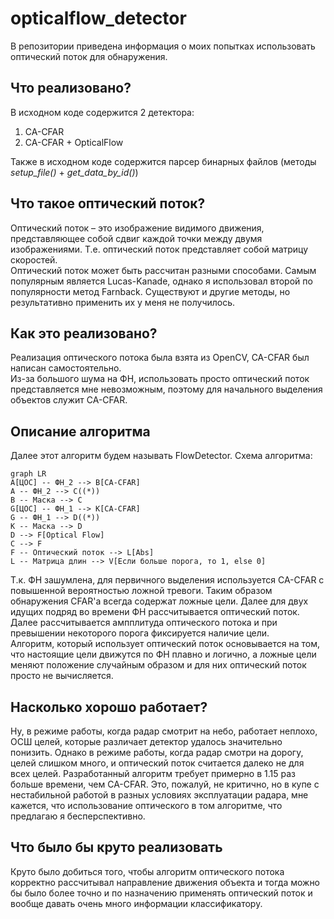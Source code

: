 # opticalflow_detector

В репозитории приведена информация о моих попытках использовать оптический поток для обнаружения.


## Что реализовано?

В исходном коде содержится 2 детектора:

1. CA-CFAR
2. CA-CFAR + OpticalFlow

Также в исходном коде содержится парсер бинарных файлов (методы _setup_file()_ + _get_data_by_id()_)

## Что такое оптический поток?

Оптический поток – это изображение видимого движения, представляющее собой сдвиг каждой точки между двумя изображениями. Т.е. оптический поток представляет собой матрицу скоростей. \
Оптический поток может быть рассчитан разными способами. Самым популярным является Lucas-Kanade, однако я использовал второй по популярности метод Farnback. Существуют и другие методы, но результативно применить их у меня не получилось.

## Как это реализовано?

Реализация оптического потока была взята из OpenCV, CA-CFAR был написан самостоятельно.\
Из-за большого шума на ФН, использовать просто оптический поток представляется мне невозможным, поэтому для начального выделения объектов служит CA-CFAR.

## Описание алгоритма
Далее этот алгоритм будем называть FlowDetector. Схема алгоритма:

```mermaid
graph LR
A[ЦОС] -- ФН_2 --> B[CA-CFAR]
A -- ФН_2 --> C((*))
B -- Маска --> C
G[ЦОС] -- ФН_1 --> K[CA-CFAR]
G -- ФН_1 --> D((*))
K -- Маска --> D
D --> F[Optical Flow]
C --> F
F -- Оптический поток --> L[Abs]
L -- Матрица длин --> V[Если больше порога, то 1, else 0]
```

Т.к. ФН зашумлена, для первичного выделения используется CA-CFAR с повышенной вероятностью ложной тревоги. Таким образом обнаружения CFAR'а всегда содержат ложные цели. Далее для двух идущих подряд во времени ФН рассчитывается оптический поток. Далее рассчитывается ампплитуда оптического потока и при превышении некоторого порога фиксируется наличие цели. \
Алгоритм, который использует оптический поток основывается на том, что настоящие цели движутся по ФН плавно и логично, а ложные цели меняют положение случайным образом и для них оптический поток просто не вычисляется.


## Насколько хорошо работает?
Ну, в режиме работы, когда радар смотрит на небо, работает неплохо, ОСШ целей, которые различает детектор удалось значительно понизить. Однако в режиме работы, когда радар смотри на дорогу, целей слишком много, и оптический поток считается далеко не для всех целей. Разработанный алгоритм требует примерно в 1.15 раз больше времени, чем CA-CFAR. Это, пожалуй, не критично, но в купе с нестабильной работой в разных условиях эксплуатации радара, мне кажется, что использование оптического в том алгоритме, что предлагаю я бесперспективно.


## Что было бы круто реализовать
Круто было добиться того, чтобы алгоритм оптического потока корректно рассчитывал направление движения объекта и тогда можно бы было более точно и по назначению применять оптический поток и вообще давать очень много информации классификатору.
